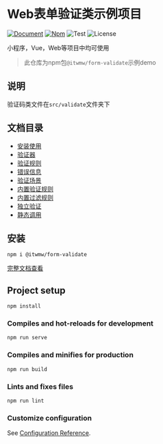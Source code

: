 # Web表单验证类示例项目


[![Document](https://img.shields.io/badge/Document-3.1.3-green)](https://validate.itwmw.com/)
[![Npm](https://img.shields.io/badge/Npm-3.1.3-blue)](https://www.npmjs.com/package/@itwmw/form-validate)
![Test](https://img.shields.io/badge/Test-ject-yellow)
![License](https://img.shields.io/badge/License-MIT-success)


小程序，Vue，Web等项目中均可使用

>此仓库为npm包`@itwmw/form-validate`示例demo

## 说明
验证码类文件在`src/validate`文件夹下

## 文档目录
* [安装使用](https://validate.itwmw.com/)
* [验证器](https://validate.itwmw.com/validate.html)
* [验证规则](https://validate.itwmw.com/rule.html)
* [错误信息](https://validate.itwmw.com/error.html)
* [验证场景](https://validate.itwmw.com/scene.html)
* [内置验证规则](https://validate.itwmw.com/built-validator.html)
* [内置过滤规则](https://validate.itwmw.com/built-filter.html)
* [独立验证](https://validate.itwmw.com/stand.html)
* [静态调用](https://validate.itwmw.com/static.html)

## 安装
``` shell
npm i @itwmw/form-validate
```

[完整文档查看](https://validate.itwmw.com)


## Project setup
```
npm install
```

### Compiles and hot-reloads for development
```
npm run serve
```

### Compiles and minifies for production
```
npm run build
```

### Lints and fixes files
```
npm run lint
```

### Customize configuration
See [Configuration Reference](https://cli.vuejs.org/config/).
